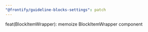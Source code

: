 ```yaml
---
"@frontify/guideline-blocks-settings": patch
---
```


feat(BlockItemWrapper): memoize BlockItemWrapper component
